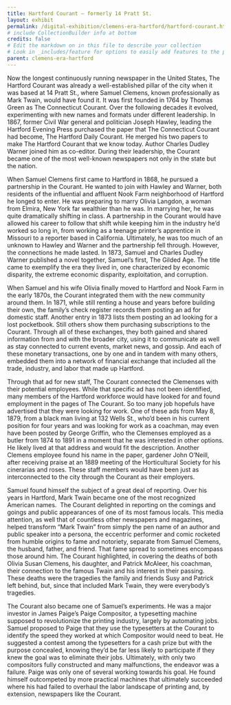 ```yaml
---
title: Hartford Courant – formerly 14 Pratt St.
layout: exhibit
permalink: /digital-exhibition/clemens-era-hartford/hartford-courant.html
# include CollectionBuilder info at bottom
credits: false
# Edit the markdown on in this file to describe your collection
# Look in _includes/feature for options to easily add features to the page
parent: clemens-era-hartford
---
```


Now the longest continuously running newspaper in the United States, The Hartford Courant was already a well-established pillar of the city when it was based at 14 Pratt St., where Samuel Clemens, known professionally as Mark Twain, would have found it. It was first founded in 1764 by Thomas Green as The Connecticut Courant. Over the following decades it evolved, experimenting with new names and formats under different leadership. In 1867, former Civil War general and politician Joseph Hawley, leading the Hartford Evening Press purchased the paper that The Connecticut Courant had become, The Hartford Daily Courant. He merged his two papers to make The Hartford Courant that we know today. Author Charles Dudley Warner joined him as co-editor. During their leadership, the Courant became one of the most well-known newspapers not only in the state but the nation.

When Samuel Clemens first came to Hartford in 1868, he pursued a partnership in the Courant. He wanted to join with Hawley and Warner, both residents of the influential and affluent Nook Farm neighborhood of Hartford he longed to enter. He was preparing to marry Olivia Langdon, a woman from Elmira, New York far wealthier than he was. In marrying her, he was quite dramatically shifting in class. A partnership in the Courant would have allowed his career to follow that shift while keeping him in the industry he’d worked so long in, from working as a teenage printer’s apprentice in Missouri to a reporter based in California. Ultimately, he was too much of an unknown to Hawley and Warner and the partnership fell through. However, the connections he made lasted. In 1873, Samuel and Charles Dudley Warner published a novel together, Samuel’s first, The Gilded Age. The title came to exemplify the era they lived in, one characterized by economic disparity, the extreme economic disparity, exploitation, and corruption.

When Samuel and his wife Olivia finally moved to Hartford and Nook Farm in the early 1870s, the Courant integrated them with the new community around them. In 1871, while still renting a house and years before building their own, the family’s check register records them posting an ad for domestic staff. Another entry in 1873 lists them posting an ad looking for a lost pocketbook. Still others show them purchasing subscriptions to the Courant. Through all of these exchanges, they both gained and shared information from and with the broader city, using it to communicate as well as stay connected to current events, market news, and gossip. And each of these monetary transactions, one by one and in tandem with many others, embedded them into a network of financial exchange that included all the trade, industry, and labor that made up Hartford. 

Through that ad for new staff, The Courant connected the Clemenses with their potential employees. While that specific ad has not been identified, many members of the Hartford workforce would have looked for and found employment in the pages of The Courant. So too many job hopefuls have advertised that they were looking for work. One of these ads from May 8, 1879, from a black man living at 132 Wells St., who’d been in his current position for four years and was looking for work as a coachman, may even have been posted by George Griffin, who the Clemenses employed as a butler from 1874 to 1891 in a moment that he was interested in other options. He likely lived at that address and would fit the description. Another Clemens employee found his name in the paper, gardener John O’Neill, after receiving praise at an 1889 meeting of the Horticultural Society for his cinerarias and roses. These staff members would have been just as interconnected to the city through the Courant as their employers.

Samuel found himself the subject of a great deal of reporting. Over his years in Hartford, Mark Twain became one of the most recognized American names.  The Courant delighted in reporting on the comings and goings and public appearances of one of its most famous locals. This media attention, as well that of countless other newspapers and magazines, helped transform “Mark Twain” from simply the pen name of an author and public speaker into a persona, the eccentric performer and comic rocketed from humble origins to fame and notoriety, separate from Samuel Clemens, the husband, father, and friend. That fame spread to sometimes encompass those around him. The Courant highlighted, in covering the deaths of both Olivia Susan Clemens, his daughter, and Patrick McAleer, his coachman, their connection to the famous Twain and his interest in their passing. These deaths were the tragedies the family and friends Susy and Patrick left behind, but, since that included Mark Twain, they were everybody’s tragedies. 

The Courant also became one of Samuel’s experiments. He was a major investor in James Paige’s Paige Compositor, a typesetting machine supposed to revolutionize the printing industry, largely by automating jobs. Samuel proposed to Paige that they use the typesetters at the Courant to identify the speed they worked at which Compositor would need to beat. He suggested a contest among the typesetters for a cash prize but with the purpose concealed, knowing they’d be far less likely to participate if they knew the goal was to eliminate their jobs. Ultimately, with only two compositors fully constructed and many malfunctions, the endeavor was a failure. Paige was only one of several working towards his goal. He found himself outcompeted by more practical machines that ultimately succeeded where his had failed to overhaul the labor landscape of printing and, by extension, newspapers like the Courant.